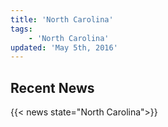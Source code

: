 ```yaml
---
title: 'North Carolina'
tags:
    - 'North Carolina'
updated: 'May 5th, 2016'
---
```


## Recent News
{{< news state="North Carolina">}}
